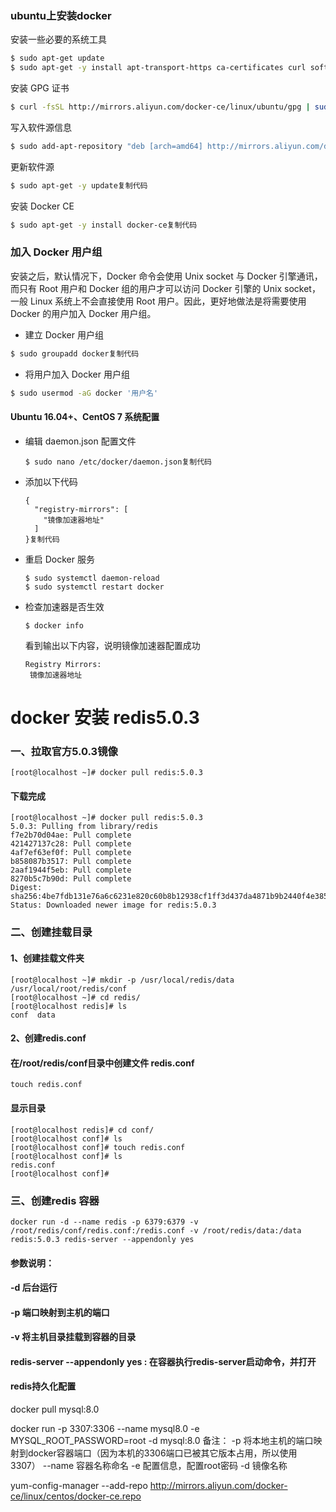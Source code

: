 ### ubuntu上安装docker

安装一些必要的系统工具

```bash
$ sudo apt-get update
$ sudo apt-get -y install apt-transport-https ca-certificates curl software-properties-common复制代码
```

安装 GPG 证书

```bash
$ curl -fsSL http://mirrors.aliyun.com/docker-ce/linux/ubuntu/gpg | sudo apt-key add -复制代码
```

写入软件源信息

```bash
$ sudo add-apt-repository "deb [arch=amd64] http://mirrors.aliyun.com/docker-ce/linux/ubuntu $(lsb_release -cs) stable"复制代码
```

更新软件源

```bash
$ sudo apt-get -y update复制代码
```

安装 Docker CE

```bash
$ sudo apt-get -y install docker-ce复制代码
```

### 加入 Docker 用户组

安装之后，默认情况下，Docker 命令会使用 Unix socket 与 Docker 引擎通讯，而只有 Root 用户和 Docker 组的用户才可以访问 Docker 引擎的 Unix socket，一般 Linux 系统上不会直接使用 Root 用户。因此，更好地做法是将需要使用 Docker 的用户加入 Docker 用户组。

- 建立 Docker 用户组

```bash
$ sudo groupadd docker复制代码
```

- 将用户加入 Docker 用户组

```bash
$ sudo usermod -aG docker '用户名'
```

#### Ubuntu 16.04+、CentOS 7 系统配置

- 编辑 daemon.json 配置文件

  ```
  $ sudo nano /etc/docker/daemon.json复制代码
  ```

- 添加以下代码

  ```
  {
    "registry-mirrors": [
      "镜像加速器地址"
    ]
  }复制代码
  ```

- 重启 Docker 服务

  ```
  $ sudo systemctl daemon-reload
  $ sudo systemctl restart docker
  ```

- 检查加速器是否生效

  ```
  $ docker info
  ```

  看到输出以下内容，说明镜像加速器配置成功

  ```
  Registry Mirrors:
   镜像加速器地址
  ```

# docker 安装 redis5.0.3

### 一、拉取官方5.0.3镜像

```
[root@localhost ~]# docker pull redis:5.0.3
```

#### 下载完成

```
[root@localhost ~]# docker pull redis:5.0.3
5.0.3: Pulling from library/redis
f7e2b70d04ae: Pull complete 
421427137c28: Pull complete 
4af7ef63ef0f: Pull complete 
b858087b3517: Pull complete 
2aaf1944f5eb: Pull complete 
8270b5c7b90d: Pull complete 
Digest: sha256:4be7fdb131e76a6c6231e820c60b8b12938cf1ff3d437da4871b9b2440f4e385
Status: Downloaded newer image for redis:5.0.3
```

### 二、创建挂载目录

#### 1、创建挂载文件夹

```
[root@localhost ~]# mkdir -p /usr/local/redis/data /usr/local/root/redis/conf
[root@localhost ~]# cd redis/
[root@localhost redis]# ls
conf  data
```

#### 2、创建redis.conf

#### 在/root/redis/conf目录中创建文件 redis.conf

```
touch redis.conf
```

#### 显示目录

```
[root@localhost redis]# cd conf/
[root@localhost conf]# ls
[root@localhost conf]# touch redis.conf
[root@localhost conf]# ls
redis.conf
[root@localhost conf]# 
```

### 三、创建redis 容器

```
docker run -d --name redis -p 6379:6379 -v /root/redis/conf/redis.conf:/redis.conf -v /root/redis/data:/data redis:5.0.3 redis-server --appendonly yes
```

#### 参数说明：

#### -d 后台运行

#### -p 端口映射到主机的端口

#### -v 将主机目录挂载到容器的目录

#### redis-server --appendonly yes : 在容器执行redis-server启动命令，并打开

#### redis持久化配置

docker pull mysql:8.0

docker run -p 3307:3306 --name mysql8.0 -e MYSQL_ROOT_PASSWORD=root -d mysql:8.0 备注： -p 将本地主机的端口映射到docker容器端口（因为本机的3306端口已被其它版本占用，所以使用3307） --name 容器名称命名 -e 配置信息，配置root密码 -d 镜像名称


yum-config-manager --add-repo http://mirrors.aliyun.com/docker-ce/linux/centos/docker-ce.repo